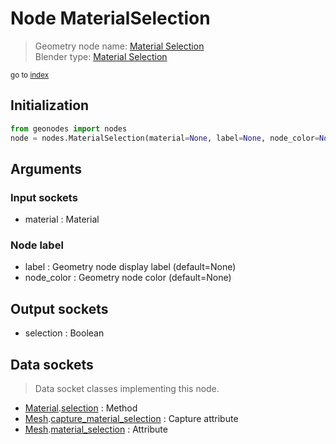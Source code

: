 
# Node MaterialSelection

> Geometry node name: [Material Selection](https://docs.blender.org/manual/en/latest/modeling/geometry_nodes/material/material_selection.html)<br>
  Blender type: [Material Selection](https://docs.blender.org/api/current/bpy.types.GeometryNodeMaterialSelection.html)
  
<sub>go to [index](/docs/index.md)</sub>

## Initialization

```python
from geonodes import nodes
node = nodes.MaterialSelection(material=None, label=None, node_color=None)
```



## Arguments


### Input sockets

- material : Material

### Node label

- label : Geometry node display label (default=None)
- node_color : Geometry node color (default=None)

## Output sockets

- selection : Boolean

## Data sockets

> Data socket classes implementing this node.
  
  
- [Material](/docs/sockets/Material.md).[selection](/docs/sockets/Material.md#selection) : Method
- [Mesh](/docs/sockets/Mesh.md).[capture_material_selection](/docs/sockets/Mesh.md#capture_material_selection) : Capture attribute
- [Mesh](/docs/sockets/Mesh.md).[material_selection](/docs/sockets/Mesh.md#material_selection) : Attribute
  

